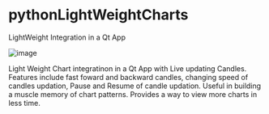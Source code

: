 # pythonLightWeightCharts
LightWeight Integration in a Qt App

![image](https://github.com/user-attachments/assets/0598a148-9b28-4609-9d5f-da255aa7e5ae)

Light Weight Chart integratinon in a Qt App with Live updating Candles.
Features include fast foward and backward candles, changing speed of candles updation, Pause and Resume of candle updation.
Useful in building a muscle memory of chart patterns.
Provides a way to view more charts in less time.
